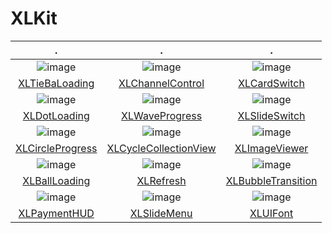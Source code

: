 # XLKit
|.|.|.|
|:---:|:---:|:---:|
|![image](https://github.com/mengxianliang/XLTieBaLoading/raw/master/Image/1.gif)|![image](https://github.com/mengxianliang/XLChannelControl/raw/master/GIF/3.gif)|![image](https://github.com/mengxianliang/XLCardSwitch/raw/master/1.gif)|
|[XLTieBaLoading](https://github.com/mengxianliang/XLTieBaLoading)|[XLChannelControl](https://github.com/mengxianliang/XLChannelControl)|[XLCardSwitch](https://github.com/mengxianliang/XLCardSwitch)|
|![image](https://github.com/mengxianliang/XLDotLoading/raw/master/1.gif)|![image](https://github.com/mengxianliang/XLWaveProgress/raw/master/GIF/1.gif)|![image](https://github.com/mengxianliang/XLSlideSwitch/raw/master/GIF/1-1.gif)|
|[XLDotLoading](https://github.com/mengxianliang/XLDotLoading)|[XLWaveProgress](https://github.com/mengxianliang/XLWaveProgress)|[XLSlideSwitch](https://github.com/mengxianliang/XLSlideSwitch)|
|![image](https://github.com/mengxianliang/XLCircleProgress/raw/master/1.gif)|![image](https://github.com/mengxianliang/XLCycleCollectionView/raw/master/Gif/1.gif)|![image](https://github.com/mengxianliang/XLImageViewer/raw/master/GIF/2-1.gif)|
|[XLCircleProgress](https://github.com/mengxianliang/XLCircleProgress)|[XLCycleCollectionView](https://github.com/mengxianliang/XLCycleCollectionView)|[XLImageViewer](https://github.com/mengxianliang/XLImageViewer)|
|![image](https://github.com/mengxianliang/XLBallLoading/raw/master/GIF/1.gif)|![image](https://github.com/mengxianliang/XLRefresh/raw/master/GIF/2.gif)|![image](https://github.com/mengxianliang/XLBubbleTransition/raw/master/GIF/1.gif)|
|[XLBallLoading](https://github.com/mengxianliang/XLBallLoading)|[XLRefresh](https://github.com/mengxianliang/XLRefresh)|[XLBubbleTransition](https://github.com/mengxianliang/XLBubbleTransition)|
|![image](https://github.com/mengxianliang/XLPaymentHUD/raw/master/GIF/1.gif)|![image](https://github.com/mengxianliang/XLSlideMenu/raw/master/GIF/1.gif)|![image](https://github.com/mengxianliang/XLUIFont/raw/master/GIF/1.gif)|
|[XLPaymentHUD](https://github.com/mengxianliang/XLPaymentHUD)|[XLSlideMenu](https://github.com/mengxianliang/XLSlideMenu)|[XLUIFont](https://github.com/mengxianliang/XLUIFont)|

